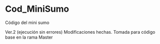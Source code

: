 # Cod_MiniSumo
Código del mini sumo

Ver.2 (ejecución sin errores)
Modificaciones hechas.
Tomada para código base en la rama Master
